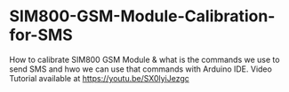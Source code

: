 # SIM800-GSM-Module-Calibration-for-SMS
How to calibrate SIM800 GSM Module & what is the commands we use to send SMS and hwo we can use that commands with Arduino IDE. Video Tutorial available at https://youtu.be/SX0lyiJezgc
